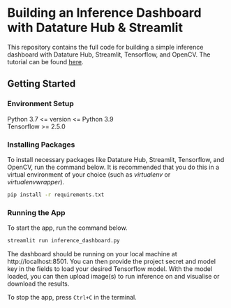 # Building an Inference Dashboard with Datature Hub & Streamlit

This repository contains the full code for building a simple inference dashboard with Datature Hub, Streamlit, Tensorflow, and OpenCV. The tutorial can be found [here](https://www.datature.io/blog/building-a-simple-inference-dashboard-with-streamlit).

## Getting Started

### Environment Setup

Python 3.7 <= version <= Python 3.9<br>
Tensorflow >= 2.5.0

### Installing Packages

To install necessary packages like Datature Hub, Streamlit, Tensorflow, and OpenCV, run the command below. It is recommended that you do this in a virtual environment of your choice (such as <i>virtualenv</i> or <i>virtualenvwrapper</i>).

```bash
pip install -r requirements.txt
```

### Running the App

To start the app, run the command below.

```bash
streamlit run inference_dashboard.py
```

The dashboard should be running on your local machine at http://localhost:8501. You can then provide the project secret and model key in the fields to load your desired Tensorflow model. With the model loaded, you can then upload image(s) to run inference on and visualise or download the results.

To stop the app, press `Ctrl+C` in the terminal.
